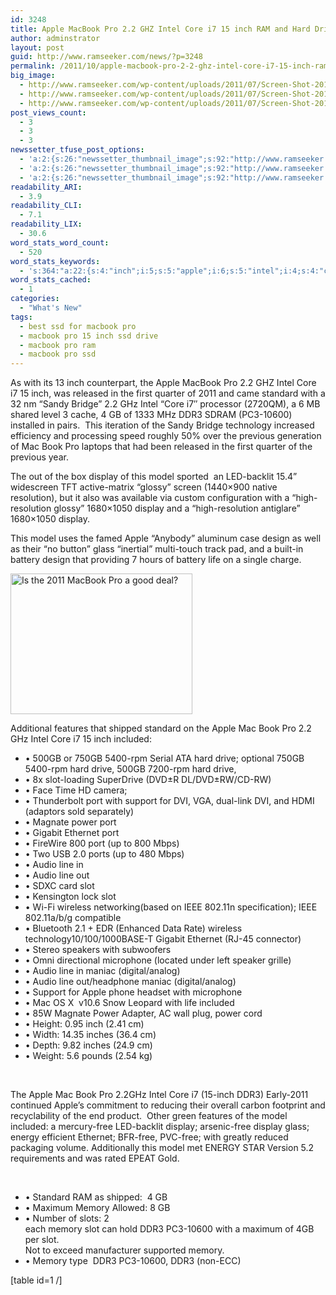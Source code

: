 ```yaml
---
id: 3248
title: Apple MacBook Pro 2.2 GHZ Intel Core i7 15 inch RAM and Hard Drive Upgrades
author: adminstrator
layout: post
guid: http://www.ramseeker.com/news/?p=3248
permalink: /2011/10/apple-macbook-pro-2-2-ghz-intel-core-i7-15-inch-ram-and-hard-drive-upgrades/
big_image:
  - http://www.ramseeker.com/wp-content/uploads/2011/07/Screen-Shot-2011-07-28-at-1.28.56-PM.png
  - http://www.ramseeker.com/wp-content/uploads/2011/07/Screen-Shot-2011-07-28-at-1.28.56-PM.png
  - http://www.ramseeker.com/wp-content/uploads/2011/07/Screen-Shot-2011-07-28-at-1.28.56-PM.png
post_views_count:
  - 3
  - 3
  - 3
newssetter_tfuse_post_options:
  - 'a:2:{s:26:"newssetter_thumbnail_image";s:92:"http://www.ramseeker.com/wp-content/uploads/2011/07/Screen-Shot-2011-07-28-at-1.28.56-PM.png";s:24:"newssetter_disable_image";s:4:"true";}'
  - 'a:2:{s:26:"newssetter_thumbnail_image";s:92:"http://www.ramseeker.com/wp-content/uploads/2011/07/Screen-Shot-2011-07-28-at-1.28.56-PM.png";s:24:"newssetter_disable_image";s:4:"true";}'
  - 'a:2:{s:26:"newssetter_thumbnail_image";s:92:"http://www.ramseeker.com/wp-content/uploads/2011/07/Screen-Shot-2011-07-28-at-1.28.56-PM.png";s:24:"newssetter_disable_image";s:4:"true";}'
readability_ARI:
  - 3.9
readability_CLI:
  - 7.1
readability_LIX:
  - 30.6
word_stats_word_count:
  - 520
word_stats_keywords:
  - 's:364:"a:22:{s:4:"inch";i:5;s:5:"apple";i:6;s:5:"intel";i:4;s:4:"core";i:4;s:8:"standard";i:3;s:4:"ddr3";i:5;i:10600;i:3;s:4:"book";i:3;s:7:"display";i:5;s:5:"model";i:4;s:10:"resolution";i:3;s:8:"included";i:3;s:4:"hard";i:3;s:5:"drive";i:3;s:4:"slot";i:5;s:4:"port";i:4;s:5:"power";i:3;s:8:"ethernet";i:3;s:5:"audio";i:4;s:4:"line";i:4;s:4:"free";i:4;s:6:"memory";i:4;}";'
word_stats_cached:
  - 1
categories:
  - "What's New"
tags:
  - best ssd for macbook pro
  - macbook pro 15 inch ssd drive
  - macbook pro ram
  - macbook pro ssd
---
```

As with its 13 inch counterpart, the Apple MacBook Pro 2.2 GHZ Intel Core i7 15 inch, was released in the first quarter of 2011 and came standard with a 32 nm &#8220;Sandy Bridge&#8221; 2.2 GHz Intel &#8220;Core i7&#8243; processor (2720QM), a 6 MB shared level 3 cache, 4 GB of 1333 MHz DDR3 SDRAM (PC3-10600) installed in pairs.  This iteration of the Sandy Bridge technology increased efficiency and processing speed roughly 50% over the previous generation of Mac Book Pro laptops that had been released in the first quarter of the previous year.

The out of the box display of this model sported  an LED-backlit 15.4&#8221; widescreen TFT active-matrix &#8220;glossy&#8221; screen (1440&#215;900 native resolution), but it also was available via custom configuration with a &#8220;high-resolution glossy&#8221; 1680&#215;1050 display and a &#8220;high-resolution antiglare&#8221; 1680&#215;1050 display.

This model uses the famed Apple &#8220;Anybody&#8221; aluminum case design as well as their &#8220;no button&#8221; glass &#8220;inertial&#8221; multi-touch track pad, and a built-in battery design that providing 7 hours of battery life on a single charge.

[<img class="alignleft size-full wp-image-2615" title="Should I buy a new 13 inch macbook pro?" src="http://www.ramseeker.com/wp-content/uploads/2011/07/Screen-Shot-2011-07-28-at-1.28.56-PM.png" alt="Is the 2011 MacBook Pro a good deal?" width="291" height="225" />][1]

Additional features that shipped standard on the Apple Mac Book Pro 2.2 GHz Intel Core i7 15 inch included:

  * • 500GB or 750GB 5400-rpm Serial ATA hard drive; optional 750GB 5400-rpm hard drive, 500GB 7200-rpm hard drive,
  * • 8x slot-loading SuperDrive (DVD±R DL/DVD±RW/CD-RW)
  * • Face Time HD camera;
  * • Thunderbolt port with support for DVI, VGA, dual-link DVI, and HDMI (adaptors sold separately)
  * • Magnate power port
  * • Gigabit Ethernet port
  * • FireWire 800 port (up to 800 Mbps)
  * • Two USB 2.0 ports (up to 480 Mbps)
  * • Audio line in
  * • Audio line out
  * • SDXC card slot
  * • Kensington lock slot
  * • Wi-Fi wireless networking(based on IEEE 802.11n specification); IEEE 802.11a/b/g compatible
  * • Bluetooth 2.1 + EDR (Enhanced Data Rate) wireless technology10/100/1000BASE-T Gigabit Ethernet (RJ-45 connector)
  * • Stereo speakers with subwoofers
  * • Omni directional microphone (located under left speaker grille)
  * • Audio line in maniac (digital/analog)
  * • Audio line out/headphone maniac (digital/analog)
  * • Support for Apple phone headset with microphone
  * • Mac OS X  v10.6 Snow Leopard with life included
  * • 85W Magnate Power Adapter, AC wall plug, power cord
  * • Height: 0.95 inch (2.41 cm)
  * • Width: 14.35 inches (36.4 cm)
  * • Depth: 9.82 inches (24.9 cm)
  * • Weight: 5.6 pounds (2.54 kg)

&nbsp;

The Apple Mac Book Pro 2.2GHz Intel Core i7 (15-inch DDR3) Early-2011 continued Apple’s commitment to reducing their overall carbon footprint and recyclability of the end product.  Other green features of the model included: a mercury-free LED-backlit display; arsenic-free display glass; energy efficient Ethernet; BFR-free, PVC-free; with greatly reduced packaging volume. Additionally this model met ENERGY STAR Version 5.2 requirements and was rated EPEAT Gold.

&nbsp;

  * • Standard RAM as shipped:  4 GB
  * • Maximum Memory Allowed: 8 GB
  * • Number of slots: 2  
    each memory slot can hold DDR3 PC3-10600 with a maximum of 4GB per slot.  
    Not to exceed manufacturer supported memory.
  * • Memory type  DDR3 PC3-10600, DDR3 (non-ECC)

[table id=1 /]

 [1]: http://www.amazon.com/gp/product/B0017HSZWK/ref=as_li_ss_tl?ie=UTF8&tag=ramseeker-20&linkCode=as2&camp=1789&creative=390957&creativeASIN=B0017HSZWK